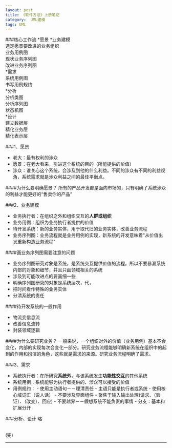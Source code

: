 ```yaml
---
layout: post
title: 《软件方法》上册笔记
category:  UML建模
tags: UML
---
```

###核心工作流
*愿景
*业务建模  
	选定愿景要改进的业务组织  
	业务用例图   
	现状业务序列图   
	改进业务序列图     
*需求   
	系统用例图  
	书写用例规约   
*分析    
	分析类图    
	分析序列图    
	状态机图   
*设计   
	建立数据层   
	精化业务层   
	精化表示层  
	

###1、愿景
- 老大：最有权利的涉众
- 愿景：在老大看来，引进这个系统的目的（所能提供的价值）
- 涉众：谁关心这个系统，会涉及到他的什么利益。不同的涉众有不同的利益视角，系统需求就是涉众利益之间的最佳平衡点。

####为什么要明确愿景？
所有的产品开发都是面向市场的，只有明确了系统涉众的利益才能更好的“售卖你的产品”

###2、业务建模
- 业务执行者：在组织之外和组织交互的**人群或组织**
- 业务用例：组织为业务执行者提供的价值
- 待开发系统：新的业务实体，用于取代旧的业务实体，改善业务流程
- 业务序列图：业务流程就是业务用例的实现，新系统的开发意味着"从价值出发重新构造业务流程"

####画业务序列图需要注意的问题
- 业务序列图研究对象是系统，是系统交互提供价值的流程。所以不要暴漏系统内部的对象和细节，并且只画领域相关的系统
- 涉及到可能改进点的要画细一些 
- 明确序列图研究的对象是系统层次，代，
- 把时间看作特殊的业务实体
- 分清系统的责任

####待开发系统的一般作用
- 物流变信息流
- 改善信息流转
- 封装领域逻辑

####为什么要研究业务？
一般来说，一个组织对外的价值（业务用例）基本不会变化，内部的实现每次会变化一部分。研究业务流程能够明确新系统在组织中的起到的作用和扮演的角色，这些就是需求的来源。研究业务流程明确了需求。

###3、需求
- 系统执行者：在所研究**系统外**，与该系统发生**功能性交互**的其他系统
- 系统用例：系统能够为执行者提供的、涉众可以接受的价值
- 用例规约：
		- 使用主动语句－－理清责任
		- 主语只能是执行者或系统
		- 使用核心域词汇（说人话）
		- 不要涉及界面组件
		- 聚焦于输入输出处理(请求、（验证）、（改变）、回应)
		- 不要越界－－假想系统不能负责的事情
		- 分支：基本和扩展分开

###分析、设计
略




		
<BR/>
(完)


---


